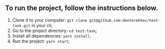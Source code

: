 ## To run the project, follow the instructions below.

1. Clone it to your computer: `git clone git@github.com:denterekhov/test-task.git` in your cli;
2. Go to the project directory: `cd test-task`;
3. Install all dependencies: `yarn install`;
4. Run the project: `yarn start`;
